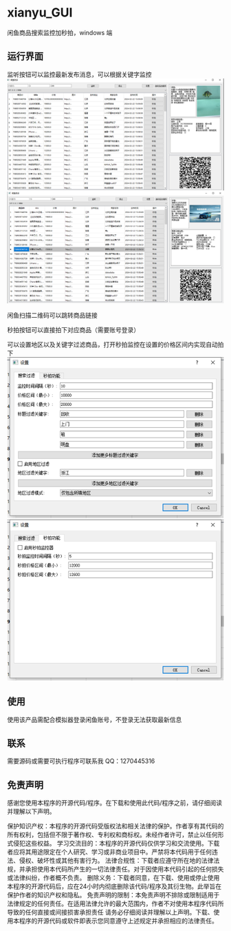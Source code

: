 # xianyu_GUI
闲鱼商品搜索监控加秒拍，windows 端

## 运行界面

监听按钮可以监控最新发布消息，可以根据关键字监控
![img_1.png](img_1.png)
![img_2.png](img_2.png)

闲鱼扫描二维码可以跳转商品链接

秒拍按钮可以直接拍下对应商品（需要账号登录）

可以设置地区以及关键字过滤商品，打开秒拍监控在设置的价格区间内实现自动拍下
![img_3.png](img_3.png)
![img_4.png](img_4.png)

## 使用
使用该产品需配合模拟器登录闲鱼账号，不登录无法获取最新信息

## 联系
需要源码或需要可执行程序可联系我
QQ：1270445316

## 免责声明
感谢您使用本程序的开源代码/程序。在下载和使用此代码/程序之前，请仔细阅读并理解以下声明。

保护知识产权：本程序的开源代码受版权法和相关法律的保护。作者享有其代码的所有权利，包括但不限于著作权、专利权和商标权。未经作者许可，禁止以任何形式侵犯这些权益。
学习交流目的：本程序的开源代码仅供学习和交流使用。下载者应将其用途限定在个人研究、学习或非商业项目中。严禁将本代码用于任何违法、侵权、破坏性或其他有害行为。
法律合规性：下载者应遵守所在地的法律法规，并承担使用本代码所产生的一切法律责任。对于因使用本代码引起的任何损失或法律纠纷，作者概不负责。
删除义务：下载者同意，在下载、使用或停止使用本程序的开源代码后，应在24小时内彻底删除该代码/程序及其衍生物。此举旨在保护作者的知识产权和隐私。
免责声明的限制：本免责声明不排除或限制适用于法律规定的任何责任。在适用法律允许的最大范围内，作者不对使用本程序代码所导致的任何直接或间接损害承担责任
请务必仔细阅读并理解以上声明。下载、使用本程序的开源代码或软件即表示您同意遵守上述规定并承担相应的法律责任。


